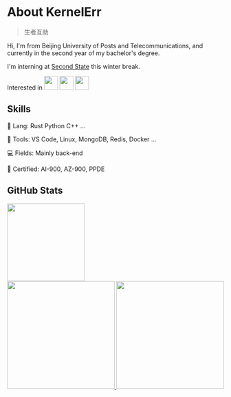 # About KernelErr

> 生者互助

Hi, I'm from Beijing University of Posts and Telecommunications, and currently in the second year of my bachelor's degree.

I'm interning at [Second State](https://github.com/second-state) this winter break.

Interested in <img src="https://webassembly.org/favicon.ico" height="32px"> <img src="https://www.kernel.org/theme/images/logos/favicon.png" height="32px"> <img src="https://www.rust-lang.org/static/images/ferris.gif" height="32px">

## Skills

🦀 Lang: Rust Python C++ ...

🔨 Tools: VS Code, Linux, MongoDB, Redis, Docker ...

💻 Fields: Mainly back-end

📄 Certified: AI-900, AZ-900, PPDE

## GitHub Stats

<a href="https://github.com/KernelErr">
  <img height="180px" src="https://github-readme-stats.vercel.app/api?username=KernelErr&theme=github_dark">
  <br/>
  <img height="250px" src="https://github-readme-stats.vercel.app/api/top-langs/?username=KernelErr&theme=github_dark">
  <img height="250px" src="https://github-readme-stats.vercel.app/api/wakatime?username=KernelErr&theme=github_dark">
</a>
